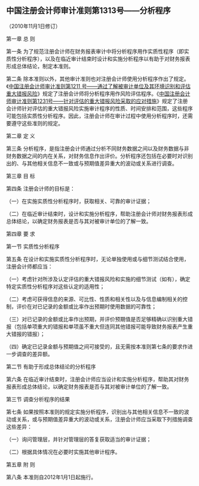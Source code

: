 ## 中国注册会计师审计准则第1313号——分析程序

（2010年11月1日修订）

第一章 总 则

第一条 为了规范注册会计师在财务报表审计中将分析程序用作实质性程序（即实质性分析程序），以及在临近审计结束时设计和实施分析程序以有助于对财务报表形成总体结论，制定本准则。

第二条 除本准则以外，其他审计准则也对注册会计师使用分析程序作出了规定。《[中国注册会计师审计准则第1211 号——通过了解被审计单位及其环境识别和评估重大错报风险](https://cicpa.wkinfo.com.cn/document/show?collection=legislation&aid=MTAxMDAwMTAwNTc%3D&language=中文)》规定了注册会计师将分析程序用作风险评估程序。《[中国注册会计师审计准则第1231号——针对评估的重大错报风险采取的应对措施](https://cicpa.wkinfo.com.cn/document/show?collection=legislation&aid=MTAxMDAwMTAwNjI%3D&language=中文)》规定了注册会计师针对评估的重大错报风险实施审计程序的性质、时间安排和范围，这些程序可能包括实质性分析程序。因此，注册会计师在审计过程中使用分析程序时，还需要遵守这些准则的规定。

第二章 定 义

第三条 分析程序，是指注册会计师通过分析不同财务数据之间以及财务数据与非财务数据之间的内在关系，对财务信息作出评价。分析程序还包括在必要时对识别出的、与其他相关信息不一致或与预期值差异重大的波动或关系进行调查。

第三章 目 标

第四条 注册会计师的目标是：

（一）在实施实质性分析程序时，获取相关、可靠的审计证据；

（二）在临近审计结束时，设计和实施分析程序，帮助注册会计师对财务报表形成总体结论，以确定财务报表是否与其对被审计单位的了解一致。

第四章 要 求

第一节 实质性分析程序

第五条 在设计和实施实质性分析程序时，无论单独使用或与细节测试结合使用，注册会计师都应当：

（一）考虑针对所涉及认定评估的重大错报风险和实施的细节测试（如有），确定特定实质性分析程序对这些认定的适用性；

（二）考虑可获得信息的来源、可比性、性质和相关性以及与信息编制相关的控制，评价在对已记录的金额或比率作出预期时使用数据的可靠性；

（三）对已记录的金额或比率作出预期，并评价预期值是否足够精确以识别重大错报（包括单项重大的错报和单项虽不重大但连同其他错报可能导致财务报表产生重大错报的错报）；

（四）确定已记录金额与预期值之间可接受的，且无需按本准则第七条的要求作进一步调查的差异额。

第二节 有助于形成总体结论的分析程序

第六条 在临近审计结束时，注册会计师应当设计和实施分析程序，帮助其对财务报表形成总体结论，以确定财务报表是否与其对被审计单位的了解一致。

第三节 调查分析程序的结果

第七条 如果按照本准则的规定实施分析程序，识别出与其他相关信息不一致的波动或关系，或与预期值差异重大的波动或关系，注册会计师应当采取下列措施调查这些差异：

（一）询问管理层，并针对管理层的答复获取适当的审计证据；

（二）根据具体情况在必要时实施其他审计程序。

第五章 附 则

第八条 本准则自2012年1月1日起施行。